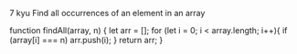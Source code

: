 7 kyu
Find all occurrences of an element in an array

function findAll(array, n) {
   let arr = [];
   for (let i = 0; i < array.length; i++){
   if (array[i] === n)
   arr.push(i);
   }
   return arr;
   }
